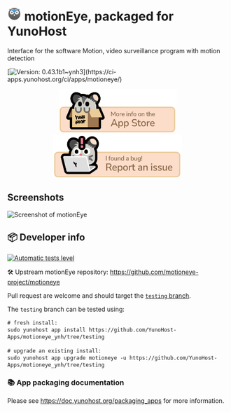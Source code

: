 <!--
N.B.: This README was automatically generated by <https://github.com/YunoHost/apps_tools/blob/main/readme_generator>
It shall NOT be edited by hand.
-->

<h1>
  <img src="https://raw.githubusercontent.com/YunoHost/apps/main/logos/motioneye.png" width="32px" alt="Logo of motionEye">
  motionEye, packaged for YunoHost
</h1>

Interface for the software Motion, video surveillance program with motion detection

[![Version: 0.43.1b1~ynh3](https://img.shields.io/badge/Version-0.43.1b1~ynh3-rgb(18,138,11)?style=for-the-badge)](https://ci-apps.yunohost.org/ci/apps/motioneye/)

<div align="center">
<a href="https://apps.yunohost.org/app/motioneye"><img height="100px" src="https://github.com/YunoHost/yunohost-artwork/raw/refs/heads/main/badges/neopossum-badges/badge_more_info_on_the_appstore.svg"/></a>
<a href="https://github.com/YunoHost-Apps/motioneye_ynh/issues"><img height="100px" src="https://github.com/YunoHost/yunohost-artwork/raw/refs/heads/main/badges/neopossum-badges/badge_report_an_issue.svg"/></a>
</div>


## Screenshots
![Screenshot of motionEye](./doc/screenshots/example.png)

## 📦 Developer info

[![Automatic tests level](https://apps.yunohost.org/badge/cilevel/motioneye)](https://ci-apps.yunohost.org/ci/apps/motioneye/)

🛠️ Upstream motionEye repository: <https://github.com/motioneye-project/motioneye>

Pull request are welcome and should target the [`testing` branch](https://github.com/YunoHost-Apps/motioneye_ynh/tree/testing).

The `testing` branch can be tested using:
```
# fresh install:
sudo yunohost app install https://github.com/YunoHost-Apps/motioneye_ynh/tree/testing

# upgrade an existing install:
sudo yunohost app upgrade motioneye -u https://github.com/YunoHost-Apps/motioneye_ynh/tree/testing
```

### 📚 App packaging documentation

Please see <https://doc.yunohost.org/packaging_apps> for more information.
